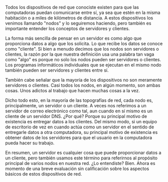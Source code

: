 Todos los dispositivos de red que conociste existen para que las computadoras puedan comunicarse entre sí, ya sea que estén en la misma habitación o a miles de kilómetros de distancia. A estos dispositivos los venimos llamando "nodos" y lo seguiremos haciendo, pero también es importante entender los conceptos de servidores y clientes.

La forma más sencilla de pensar en un servidor es como algo que proporciona datos a algo que los solicita. Lo que recibe los datos se conoce como "cliente". Si bien a menudo decimos que los nodos son servidores o clientes, la razón por la que nuestra definición usa una palabra tan vaga como "algo" es porque no solo los nodos pueden ser servidores o clientes. Los programas informáticos individuales que se ejecutan en el mismo nodo también pueden ser servidores y clientes entre sí.

También cabe señalar que la mayoría de los dispositivos no son meramente servidores o clientes. Casi todos los nodos, en algún momento, son ambas cosas. Unos adictos al trabajo que hacen muchas cosas a la vez.

Dicho todo esto, en la mayoría de las topografías de red, cada nodo es, principalmente, un servidor o un cliente. A veces nos referimos a un servidor de correo electrónico como tal, aun cuando en sí mismo es un cliente de un servidor DNS. ¿Por qué? Porque su principal motivo de existencia es entregar datos a los clientes. Del mismo modo, si un equipo de escritorio de vez en cuando actúa como un servidor en el sentido de entregarle datos a otra computadora, su principal motivo de existencia es obtener datos de los servidores para que el usuario en la computadora pueda hacer su trabajo.

En resumen, un servidor es cualquier cosa que puede proporcionar datos a un cliente, pero también usamos este término para referirnos al propósito principal de varios nodos en nuestra red. ¿Lo entendiste? Bien. Ahora es momento de una breve evaluación sin calificación sobre los aspectos básicos de estos dispositivos de red.

